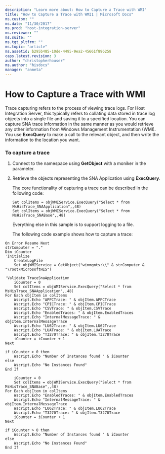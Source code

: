 ```yaml
---
description: "Learn more about: How to Capture a Trace with WMI"
title: "How to Capture a Trace with WMI1 | Microsoft Docs"
ms.custom: ""
ms.date: "11/30/2017"
ms.prod: "host-integration-server"
ms.reviewer: ""
ms.suite: ""
ms.tgt_pltfrm: ""
ms.topic: "article"
ms.assetid: b295b485-10de-4495-9ea2-45661f896258
caps.latest.revision: 3
author: "christopherhouser"
ms.author: "hisdocs"
manager: "anneta"
---
```

# How to Capture a Trace with WMI
Trace capturing refers to the process of viewing trace logs. For Host Integration Server, this typically refers to collating data stored in trace log objects into a single file and saving it to a specified location. You can capture SNA trace information in the same manner as you would retrieve any other information from Windows Management Instrumentation (WMI). You use **ExecQuery** to make a call to the relevant object, and then write the information to the location you want.  
  
### To capture a trace  
  
1. Connect to the namespace using **GetObject** with a moniker in the parameter.  
  
2. Retrieve the objects representing the SNA Application using **ExecQuery**.  
  
    The core functionality of capturing a trace can be described in the following code:  
  
   ```  
   Set colItems = objWMIService.ExecQuery("Select * from MsHisTrace_SNAApplication",,48)  
   Set colItems = objWMIService.ExecQuery("Select * from MsHisTrace_SNABase",,48)  
   ```  
  
    Everything else in this sample is to support logging to a file.  
  
   The following code example shows how to capture a trace:  
  
```  
On Error Resume Next  
strComputer = "."  
Dim iCounter  
'Initialize  
    CreateLogFile  
    Set objWMIService = GetObject("winmgmts:\\" & strComputer & "\root\MicrosoftHIS")  
  
'Validate TraceSnaApplication  
    iCounter = 0  
    Set colItems = objWMIService.ExecQuery("Select * from MsHisTrace_SNAApplication",,48)  
For Each objItem in colItems  
    Wscript.Echo "APPCTrace: " & objItem.APPCTrace  
    Wscript.Echo "CPICTrace: " & objItem.CPICTrace  
    Wscript.Echo "CSVTrace: " & objItem.CSVTrace  
    Wscript.Echo "EnabledTraces: " & objItem.EnabledTraces  
    Wscript.Echo "InternalMessageTrace: " & objItem.InternalMessageTrace  
    Wscript.Echo "LU62Trace: " & objItem.LU62Trace  
    Wscript.Echo "LUATrace: " & objItem.LUATrace  
    Wscript.Echo "T3270Trace: " & objItem.T3270Trace  
    iCounter = iCounter + 1  
Next  
  
if iCounter > 0 then  
    Wscript.Echo "Number of Instances found " & iCounter  
else  
    Wscript.Echo "No Instances Found"  
End If  
  
    iCounter = 0  
    Set colItems = objWMIService.ExecQuery("Select * from MsHisTrace_SNABase",,48)  
For Each objItem in colItems  
    Wscript.Echo "EnabledTraces: " & objItem.EnabledTraces  
    Wscript.Echo "InternalMessageTrace: " & objItem.InternalMessageTrace  
    Wscript.Echo "LU62Trace: " & objItem.LU62Trace  
    Wscript.Echo "T3270Trace: " & objItem.T3270Trace  
    iCounter = iCounter + 1  
Next  
  
if iCounter > 0 then  
    Wscript.Echo "Number of Instances found " & iCounter  
else  
    Wscript.Echo "No Instances Found"  
End If  
  
```
